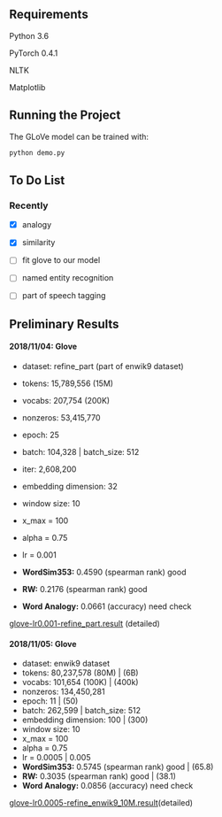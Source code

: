 ## Requirements

Python 3.6

PyTorch 0.4.1 

NLTK

Matplotlib



## Running the Project

The GLoVe model can be trained with:

```python
python demo.py
```


## To Do List

### Recently

- [x] analogy
- [x] similarity
- [ ] fit glove to our model
- [ ] named entity recognition
- [ ] part of speech tagging


## Preliminary Results

#### 2018/11/04: Glove

- dataset: refine_part (part of enwik9 dataset)

- tokens: 15,789,556 (15M)

- vocabs:  207,754 (200K)

- nonzeros:  53,415,770

- epoch:  25

- batch:  104,328  | batch_size:  512

- iter:  2,608,200
- embedding dimension: 32
- window size: 10
- x_max = 100
- alpha = 0.75
- lr = 0.001
- **WordSim353:** 0.4590 (spearman rank) good
- **RW:** 0.2176 (spearman rank) good
- **Word Analogy:** 0.0661 (accuracy) need check

[glove-lr0.001-refine_part.result](data/glove-lr0.001-refine_part.result) (detailed)

#### 2018/11/05: Glove

- dataset: enwik9 dataset
- tokens: 80,237,578 (80M) |  (6B)
- vocabs: 101,654 (100K) | (400k)
- nonzeros:  134,450,281 
- epoch:  11 | (50)
- batch:  262,599  | batch_size:  512
- embedding dimension: 100 | (300)
- window size: 10
- x_max = 100
- alpha = 0.75
- lr = 0.0005 | 0.005
- **WordSim353:** 0.5745 (spearman rank) good  | (65.8)
- **RW:** 0.3035 (spearman rank) good | (38.1)
- **Word Analogy:** 0.0856 (accuracy) need check 

[glove-lr0.0005-refine_enwik9_10M.result](data/glove-lr0.0005-refine_enwik9_10M.result)(detailed)
